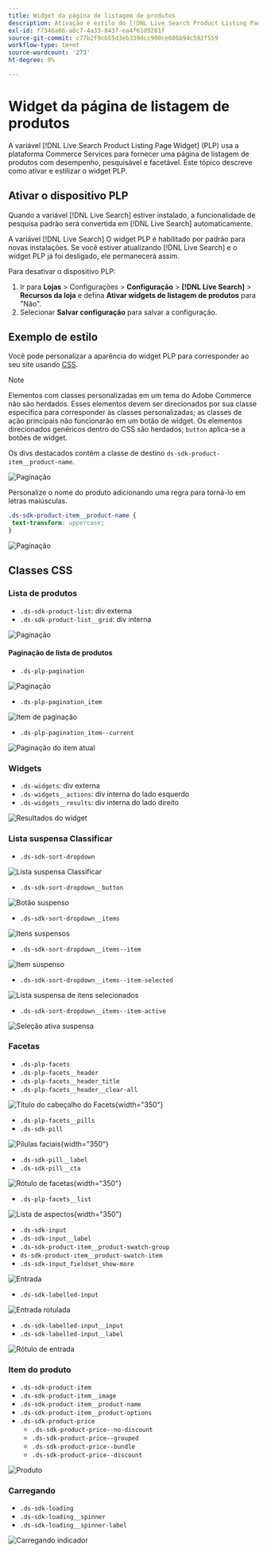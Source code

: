 ```yaml
---
title: Widget da página de listagem de produtos
description: Ativação e estilo do [!DNL Live Search Product Listing Page Widget]
exl-id: f7346a06-a8c7-4a33-8437-ea4f61d9281f
source-git-commit: c77b2f9cb55d3eb339dcc900ce606b94c592f559
workflow-type: tm+mt
source-wordcount: '273'
ht-degree: 0%

---
```


# Widget da página de listagem de produtos

A variável [!DNL Live Search Product Listing Page Widget] (PLP) usa a plataforma Commerce Services para fornecer uma página de listagem de produtos com desempenho, pesquisável e facetável. Este tópico descreve como ativar e estilizar o widget PLP.

## Ativar o dispositivo PLP

Quando a variável [!DNL Live Search] estiver instalado, a funcionalidade de pesquisa padrão será convertida em [!DNL Live Search] automaticamente.

A variável [!DNL Live Search] O widget PLP é habilitado por padrão para novas instalações. Se você estiver atualizando [!DNL Live Search] e o widget PLP já foi desligado, ele permanecerá assim.

Para desativar o dispositivo PLP:

1. Ir para **Lojas** > Configurações > **Configuração** > **[!DNL Live Search]** > **Recursos da loja** e defina **Ativar widgets de listagem de produtos** para &quot;Não&quot;.
1. Selecionar **Salvar configuração** para salvar a configuração.

## Exemplo de estilo

Você pode personalizar a aparência do widget PLP para corresponder ao seu site usando [CSS](https://developer.adobe.com/commerce/frontend-core/guide/css/).

>[!NOTE]
>
>Elementos com classes personalizadas em um tema do Adobe Commerce não são herdados. Esses elementos devem ser direcionados por sua classe específica para corresponder às classes personalizadas; as classes de ação principais não funcionarão em um botão de widget.
>Os elementos direcionados genéricos dentro do CSS são herdados; `button` aplica-se a botões de widget.

Os divs destacados contêm a classe de destino `ds-sdk-product-item__product-name`.

![Paginação](assets/plp-css-example.png)

Personalize o nome do produto adicionando uma regra para torná-lo em letras maiúsculas.

```css
.ds-sdk-product-item__product-name {
 text-transform: uppercase;
}
```

![Paginação](assets/plp-css-example-after.png)

## Classes CSS

### Lista de produtos

* `.ds-sdk-product-list`: div externa
* `.ds-sdk-product-list__grid`: div interna

![Paginação](assets/plp-css-product-list.png)

#### Paginação de lista de produtos

* `.ds-plp-pagination`

![Paginação](assets/plp-css-pagination.png)

* `.ds-plp-pagination_item`

![Item de paginação](assets/plp-css-pagination-item.png)

* `.ds-plp-pagination_item--current`

![Paginação do item atual](assets/plp-css-pagination-item-current.png)

### Widgets

* `.ds-widgets`: div externa
* `.ds-widgets__actions`: div interna do lado esquerdo
* `.ds-widgets__results`: div interna do lado direito

![Resultados do widget](assets/plp-css-widgets.png)

### Lista suspensa Classificar

* `.ds-sdk-sort-dropdown`

![Lista suspensa Classificar](assets/plp-css-dropdown.png)

* `.ds-sdk-sort-dropdown__button`

![Botão suspenso](assets/plp-css-dropdown-button.png)

* `.ds-sdk-sort-dropdown__items`

![Itens suspensos](assets/plp-css-dropdown-items.png)

* `.ds-sdk-sort-dropdown__items--item`

![Item suspenso](assets/plp-css-dropdown-item.png)

* `.ds-sdk-sort-dropdown__items--item-selected`

![Lista suspensa de itens selecionados](assets/plp-css-dropdown-selected.png)

* `.ds-sdk-sort-dropdown__items--item-active`

![Seleção ativa suspensa](assets/plp-css-dropdown-active.png)

### Facetas

* `.ds-plp-facets`
* `.ds-plp-facets__header`
* `.ds-plp-facets__header_title`
* `.ds-plp-facets__header__clear-all`

![Título do cabeçalho do Facets](assets/plp-css-facets-title-clear.png){width="350"}

* `.ds-plp-facets__pills`
* `.ds-sdk-pill`

![Pílulas faciais](assets/plp-css-facets-pill.png){width="350"}

* `.ds-sdk-pill__label`
* `.ds-sdk-pill__cta`

![Rótulo de facetas](assets/plp-css-pill-label-cta.png){width="350"}

* `.ds-plp-facets__list`

![Lista de aspectos](assets/plp-css-facets-list.png){width="350"}

* `.ds-sdk-input`
* `.ds-sdk-input__label`
* `.ds-sdk-product-item__product-swatch-group`
* `ds-sdk-product-item__product-swatch-item`
* `.ds-sdk-input_fieldset_show-more`

![Entrada](assets/plp-css-sdk-input.png)

* `.ds-sdk-labelled-input`

![Entrada rotulada](assets/plp-css-labelled-input.png)

* `.ds-sdk-labelled-input__input`
* `.ds-sdk-labelled-input__label`

![Rótulo de entrada](assets/plp-css-labelled-input-label.png)

### Item do produto

* `.ds-sdk-product-item`
* `.ds-sdk-product-item__image`
* `.ds-sdk-product-item__product-name`
* `.ds-sdk-product-item__product-options`
* `.ds-sdk-product-price`
   * `.ds-sdk-product-price--no-discount`
   * `.ds-sdk-product-price--grouped`
   * `.ds-sdk-product-price--bundle`
   * `.ds-sdk-product-price--discount`

![Produto](assets/plp-css-product.png)

### Carregando

* `.ds-sdk-loading`
* `.ds-sdk-loading__spinner`
* `.ds-sdk-loading__spinner-label`

![Carregando indicador](assets/plp-css-loading.png)

